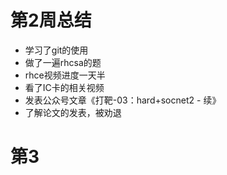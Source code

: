 # 第2周总结

+ 学习了git的使用
+ 做了一遍rhcsa的题
+ rhce视频进度一天半
+ 看了IC卡的相关视频
+ 发表公众号文章《打靶-03：hard+socnet2 - 续》
+ 了解论文的发表，被劝退

# 第3